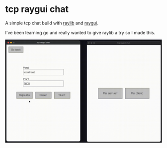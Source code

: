 # tcp raygui chat

A simple tcp chat build with [raylib](https://www.raylib.com/) and [raygui](https://github.com/raysan5/raygui).

I've been learning go and really wanted to give raylib a try so I made this.

![Showcase gif](./public/showcase.gif)
